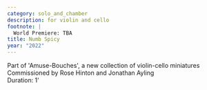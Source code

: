 ```yaml
---
category: solo_and_chamber
description: for violin and cello
footnote: |
  World Premiere: TBA
title: Numb Spicy
year: "2022"
---
```

Part of 'Amuse-Bouches', a new collection of violin-cello miniatures\
Commissioned by Rose Hinton and Jonathan Ayling\
Duration: 1'
